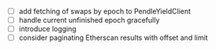 - [ ] add fetching of swaps by epoch to PendleYieldClient
- [ ] handle current unfinished epoch gracefully
- [ ] introduce logging
- [ ] consider paginating Etherscan results with offset and limit
